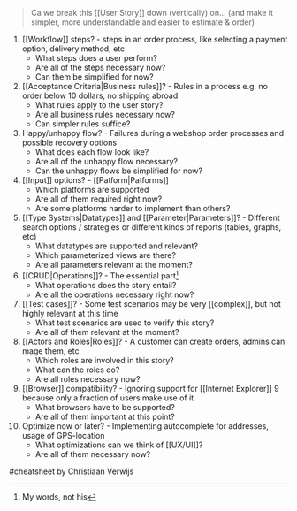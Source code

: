 > Ca we break this [[User Story]] down (vertically) on... (and make it simpler, more understandable and easier to estimate & order)

1. [[Workflow]] steps? - steps in an order process, like selecting a payment option, delivery method, etc
	- What steps does a user perform?
	- Are all of the steps necessary now?
	- Can them be simplified for now?
2. [[Acceptance Criteria|Business rules]]? - Rules in a process e.g. no order below 10 dollars, no shipping abroad
	- What rules apply to the user story?
	- Are all business rules necessary now?
	- Can simpler rules suffice?
3. Happy/unhappy flow? - Failures during a webshop order processes and possible recovery options
	- What does each flow look like?
	- Are all of the unhappy flow necessary?
	- Can the unhappy flows be simplified for now?
4. [[Input]] options? - [[Patform|Patforms]]
	- Which platforms are supported
	- Are all of them required right now?
	- Are some platforms harder to implement than others?
5. [[Type Systems|Datatypes]] and [[Parameter|Parameters]]? - Different search options / strategies or different kinds of reports (tables, graphs, etc)
	- What datatypes are supported and relevant?
	- Which parameterized views are there?
	- Are all parameters relevant at the moment?
6. [[CRUD|Operations]]? - The essential part[^1]
	- What operations does the story entail?
	- Are all the operations necessary right now?
7. [[Test cases]]? - Some test scenarios may be very [[complex]], but not highly relevant at this time
	- What test scenarios are used to verify this story?
	- Are all of them relevant at the moment?
8. [[Actors and Roles|Roles]]? - A customer can create orders, admins can mage them, etc
	- Which roles are involved in this story?
	- What can the roles do?
	- Are all roles necessary now?
9. [[Browser]] compatibility? - Ignoring support for [[Internet Explorer]] 9 because only a fraction of users make use of it
	- What browsers have to be supported?
	- Are all of them important at this point?
10. Optimize now or later? - Implementing autocomplete for addresses, usage of GPS-location
	- What optimizations can we think of [[UX/UI]]?
	- Are all of them necessary now?

#cheatsheet by Christiaan Verwijs

[^1]: My words, not his